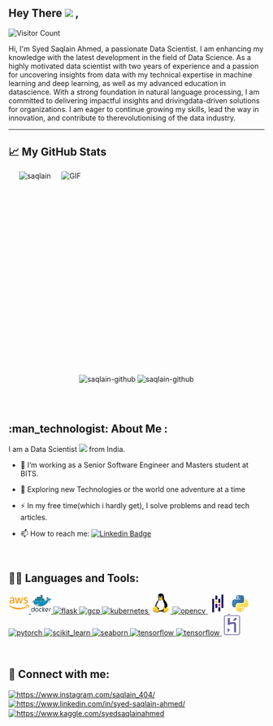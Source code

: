 ## Hey There <img src="https://media.giphy.com/media/hvRJCLFzcasrR4ia7z/giphy.gif" width="25px"> ,
![Visitor Count](https://visitor-badge.glitch.me/badge?page_id=saqlain-github.saqlain-github)

Hi, I'm Syed Saqlain Ahmed, a passionate Data Scientist. I am enhancing my knowledge with the latest development in the field of Data Science. 
As a highly motivated data scientist with two years of experience and a passion for uncovering insights from data with my technical expertise in machine learning and deep learning, as well as my advanced education in datascience. With a strong foundation in natural language processing, I am committed to delivering impactful insights and drivingdata-driven solutions for organizations. I am eager to continue growing my skills, lead the way in innovation, and contribute to therevolutionising of the data industry.

---

<h2 align="left">📈 My GitHub Stats </h2>

<img align="right" alt="GIF" src="https://github.com/abhisheknaiidu/abhisheknaiidu/blob/master/code.gif?raw=true" width="400" height="400" />

<p align="center">
  <img  src="https://github-readme-streak-stats.herokuapp.com/?user=saqlain-github&show_icons=true&theme=gotham" alt="saqlain" width="400" />
  <img  src="https://github-readme-stats.vercel.app/api?username=saqlain-github&show_icons=true&theme=gotham" alt="saqlain-github" width="400"/>
  <img  src="https://github-readme-stats.vercel.app/api/top-langs/?username=saqlain-github&layout=compact&theme=gotham" alt="saqlain-github" width="400" />
 </p>

<br><br>

<h2> :man_technologist: About Me :</h2>
 
I am a Data Scientist <img src="https://media.giphy.com/media/WUlplcMpOCEmTGBtBW/giphy.gif" width="30"> from India.
- :telescope: I’m working as a Senior Software Engineer and Masters student at BITS.

- :seedling: Exploring new Technologies or the world one adventure at a time 

- :zap: In my free time(which i hardly get), I solve problems and read tech articles.

- :mailbox: How to reach me: [![Linkedin Badge](https://img.shields.io/badge/-saqlain-blue?style=flat&logo=Linkedin&logoColor=white)](https://www.linkedin.com/in/syed-saqlain-ahmed/)


 
<br>
<h2 align="left"> 👨‍💻 Languages and Tools:</h3>
<p align="left">
  <a href="https://aws.amazon.com" target="_blank" rel="noreferrer"> <img src="https://github.com/devicons/devicon/blob/master/icons/amazonwebservices/amazonwebservices-plain-wordmark.svg" alt="aws" width="40" height="40"/> </a> 
    <a href="https://www.docker.com/" target="_blank" rel="noreferrer"> <img src="https://raw.githubusercontent.com/devicons/devicon/master/icons/docker/docker-original-wordmark.svg" alt="docker" width="40" height="40"/> </a> <a href="https://flask.palletsprojects.com/" target="_blank" rel="noreferrer"> <img src="https://www.vectorlogo.zone/logos/pocoo_flask/pocoo_flask-icon.svg" alt="flask" width="40" height="40"/> </a> <a href="https://cloud.google.com" target="_blank" rel="noreferrer"> <img src="https://www.vectorlogo.zone/logos/google_cloud/google_cloud-icon.svg" alt="gcp" width="40" height="40"/> </a> <a href="https://kubernetes.io" target="_blank" rel="noreferrer"> <img src="https://www.vectorlogo.zone/logos/kubernetes/kubernetes-icon.svg" alt="kubernetes" width="40" height="40"/> </a> <a href="https://www.linux.org/" target="_blank" rel="noreferrer"> <img src="https://raw.githubusercontent.com/devicons/devicon/master/icons/linux/linux-original.svg" alt="linux" width="40" height="40"/> </a> <a href="https://opencv.org/" target="_blank" rel="noreferrer"> <img src="https://www.vectorlogo.zone/logos/opencv/opencv-icon.svg" alt="opencv" width="40" height="40"/> </a> <a href="https://pandas.pydata.org/" target="_blank" rel="noreferrer"> <img src="https://raw.githubusercontent.com/devicons/devicon/2ae2a900d2f041da66e950e4d48052658d850630/icons/pandas/pandas-original.svg" alt="pandas" width="40" height="40"/> </a> <a href="https://www.python.org" target="_blank" rel="noreferrer"> <img src="https://raw.githubusercontent.com/devicons/devicon/master/icons/python/python-original.svg" alt="python" width="40" height="40"/> </a> <a href="https://pytorch.org/" target="_blank" rel="noreferrer"> <img src="https://www.vectorlogo.zone/logos/pytorch/pytorch-icon.svg" alt="pytorch" width="40" height="40"/> </a> <a href="https://scikit-learn.org/" target="_blank" rel="noreferrer"> <img src="https://upload.wikimedia.org/wikipedia/commons/0/05/Scikit_learn_logo_small.svg" alt="scikit_learn" width="40" height="40"/> </a> <a href="https://seaborn.pydata.org/" target="_blank" rel="noreferrer"> <img src="https://seaborn.pydata.org/_images/logo-mark-lightbg.svg" alt="seaborn" width="40" height="40"/> </a> <a href="https://www.tensorflow.org" target="_blank" rel="noreferrer"> <img src="https://www.vectorlogo.zone/logos/tensorflow/tensorflow-icon.svg" alt="tensorflow" width="40" height="40"/> </a>
<a href="https://huggingface.co/" target="_blank" rel="noreferrer"> <img src="https://huggingface.co/front/assets/huggingface_logo-noborder.svg" alt="tensorflow" width="40" height="40"/> </a>
<a href="https://www.heroku.com/" target="_blank" rel="noreferrer"> <img src="https://github.com/devicons/devicon/blob/master/icons/heroku/heroku-original.svg" alt="tensorflow" width="40" height="40"/> </a>
</p>

<br>
<h2 align="left">🚀 Connect with me:</h3>
<p align="left">
<a href="https://www.instagram.com/saqlain_404/" target="blank">
  <img align="center" src="https://raw.githubusercontent.com/rahuldkjain/github-profile-readme-generator/master/src/images/icons/Social/instagram.svg" alt="https://www.instagram.com/saqlain_404/" height="30" width="40" /></a>
<a href="https://linkedin.com/in/https://www.linkedin.com/in/syed-saqlain-ahmed/" target="blank"><img align="center" src="https://raw.githubusercontent.com/rahuldkjain/github-profile-readme-generator/master/src/images/icons/Social/linked-in-alt.svg" alt="https://www.linkedin.com/in/syed-saqlain-ahmed/" height="30" width="40" /></a>
<a href="https://kaggle.com/https://www.kaggle.com/syedsaqlainahmed" target="blank"><img align="center" src="https://raw.githubusercontent.com/rahuldkjain/github-profile-readme-generator/master/src/images/icons/Social/kaggle.svg" alt="https://www.kaggle.com/syedsaqlainahmed" height="30" width="40" /></a>
  
</p>
<br>
